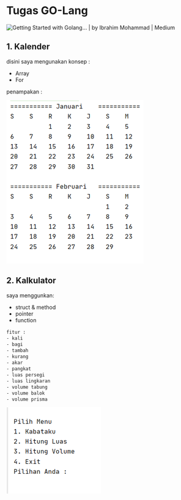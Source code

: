 # Tugas GO-Lang

![Getting Started with Golang… | by Ibrahim Mohammad | Medium](https://miro.medium.com/max/500/1*lSUb1T4YW1td0UskwsGZ1w.gif)



## 1. Kalender

disini saya mengunakan konsep :

* Array
* For


penampakan :

![image-20200804155142518](src/image-20200804155142518.png)

## 2. Kalkulator 

saya menggunkan:
   - struct & method
   - pointer
   - function

```
fitur :
- kali
- bagi
- tambah
- kurang
- akar
- pangkat
- luas persegi
- luas lingkaran
- volume tabung
- volume balok
- volume prisma
```

![image-20200804160020497](src/image-20200804160020497.png)
